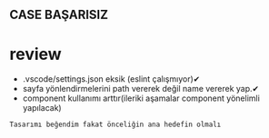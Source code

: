 ## CASE BAŞARISIZ

# review

- .vscode/settings.json eksik (eslint çalışmıyor)✔
- sayfa yönlendirmelerini path vererek değil name vererek yap.✔
- component kullanımı arttır(ileriki aşamalar component yönelimli yapılacak)

`Tasarımı beğendim fakat önceliğin ana hedefin olmalı`
